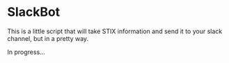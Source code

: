 # SlackBot

This is a little script that will take STIX information and send it to your slack channel, but in a pretty way.

In progress...
